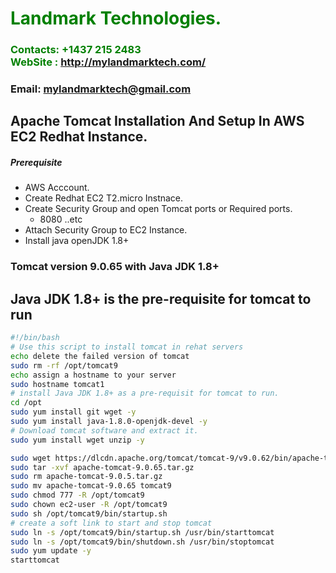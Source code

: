 #  **<span style="color:green">Landmark Technologies.</span>**
### **<span style="color:green">Contacts: +1437 215 2483<br> WebSite : <http://mylandmarktech.com/></span>**
### **Email: mylandmarktech@gmail.com**



## Apache Tomcat Installation And Setup In AWS EC2 Redhat Instance.
##### Prerequisite
+ AWS Acccount.
+ Create Redhat EC2 T2.micro Instnace.
+ Create Security Group and open Tomcat ports or Required ports.
   + 8080 ..etc
+ Attach Security Group to EC2 Instance.
+ Install java openJDK 1.8+

### Tomcat version 9.0.65 with Java JDK 1.8+ 
## Java JDK 1.8+ is the pre-requisite for tomcat to run

``` sh
#!/bin/bash
# Use this script to install tomcat in rehat servers
echo delete the failed version of tomcat
sudo rm -rf /opt/tomcat9
echo assign a hostname to your server 
sudo hostname tomcat1
# install Java JDK 1.8+ as a pre-requisit for tomcat to run.
cd /opt 
sudo yum install git wget -y
sudo yum install java-1.8.0-openjdk-devel -y
# Download tomcat software and extract it.
sudo yum install wget unzip -y

sudo wget https://dlcdn.apache.org/tomcat/tomcat-9/v9.0.62/bin/apache-tomcat-9.0.65.tar.gz
sudo tar -xvf apache-tomcat-9.0.65.tar.gz
sudo rm apache-tomcat-9.0.5.tar.gz
sudo mv apache-tomcat-9.0.65 tomcat9
sudo chmod 777 -R /opt/tomcat9
sudo chown ec2-user -R /opt/tomcat9
sudo sh /opt/tomcat9/bin/startup.sh
# create a soft link to start and stop tomcat
sudo ln -s /opt/tomcat9/bin/startup.sh /usr/bin/starttomcat
sudo ln -s /opt/tomcat9/bin/shutdown.sh /usr/bin/stoptomcat
sudo yum update -y
starttomcat
```
